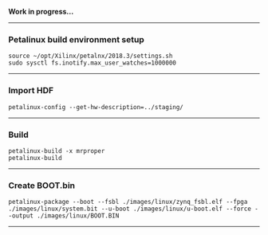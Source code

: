 **Work in progress...**  

---
### Petalinux build environment setup  

```source ~/opt/Xilinx/petalnx/2018.3/settings.sh```  
```sudo sysctl fs.inotify.max_user_watches=1000000```  

---
### Import HDF  
```petalinux-config --get-hw-description=../staging/```  

---
### Build  
```petalinux-build -x mrproper```  
```petalinux-build```  

---
### Create BOOT.bin  
```petalinux-package --boot --fsbl ./images/linux/zynq_fsbl.elf --fpga ./images/linux/system.bit --u-boot ./images/linux/u-boot.elf --force --output ./images/linux/BOOT.BIN```  

---

